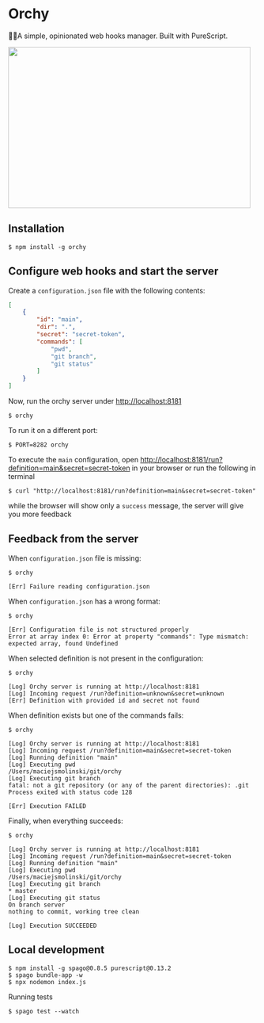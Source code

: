 # Orchy

🤹‍♂️A simple, opinionated web hooks manager. Built with PureScript.

<img src="https://raw.githubusercontent.com/maciejsmolinski/orchy/master/assets/success.gif" width="490" height="325"/>

## Installation

```
$ npm install -g orchy
```

## Configure web hooks and start the server

Create a `configuration.json` file with the following contents:

```json
[
    {
        "id": "main",
        "dir": ".",
        "secret": "secret-token",
        "commands": [
            "pwd",
            "git branch",
            "git status"
        ]
    }
]
```

Now, run the orchy server under [http://localhost:8181](http://localhost:8181)

```shell
$ orchy
```

To run it on a different port:

```
$ PORT=8282 orchy
```

To execute the `main` configuration, open [http://localhost:8181/run?definition=main&secret=secret-token](http://localhost:8181/run?definition=main&secret=secret-token) in your browser or run the following in terminal

```
$ curl "http://localhost:8181/run?definition=main&secret=secret-token"
```

while the browser will show only a `success` message, the server will give you more feedback

## Feedback from the server

When `configuration.json` file is missing:

```shell
$ orchy

[Err] Failure reading configuration.json
```

When `configuration.json` has a wrong format:

```shell
$ orchy

[Err] Configuration file is not structured properly
Error at array index 0: Error at property "commands": Type mismatch: expected array, found Undefined
```

When selected definition is not present in the configuration:

```shell
$ orchy

[Log] Orchy server is running at http://localhost:8181
[Log] Incoming request /run?definition=unknown&secret=unknown
[Err] Definition with provided id and secret not found
```

When definition exists but one of the commands fails:

```shell
$ orchy

[Log] Orchy server is running at http://localhost:8181
[Log] Incoming request /run?definition=main&secret=secret-token
[Log] Running definition "main"
[Log] Executing pwd
/Users/maciejsmolinski/git/orchy
[Log] Executing git branch
fatal: not a git repository (or any of the parent directories): .git
Process exited with status code 128

[Err] Execution FAILED
```

Finally, when everything succeeds:

```shell
$ orchy

[Log] Orchy server is running at http://localhost:8181
[Log] Incoming request /run?definition=main&secret=secret-token
[Log] Running definition "main"
[Log] Executing pwd
/Users/maciejsmolinski/git/orchy
[Log] Executing git branch
* master
[Log] Executing git status
On branch server
nothing to commit, working tree clean

[Log] Execution SUCCEEDED
```

## Local development

```shell
$ npm install -g spago@0.8.5 purescript@0.13.2
$ spago bundle-app -w
$ npx nodemon index.js
```

Running tests

```shell
$ spago test --watch
```
